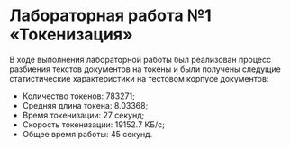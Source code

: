 # Лабораторная работа №1 «Токенизация»

В ходе выполнения лабораторной работы был реализован процесс разбиения текстов документов на токены и были получены следущие статистические характеристики на тестовом корпусе документов:
* Количество токенов: 783271;
* Средняя длина токена: 8.03368;
* Время токенизации: 27 секунд;
* Cкорость токенизации: 19152.7 КБ/с;
* Общее время работы: 45 секунд.
